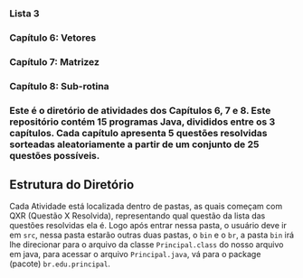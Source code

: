 ### **Lista 3**
### **Capítulo 6: Vetores**
### **Capítulo 7: Matrizez**
### **Capítulo 8: Sub-rotina**

### Este é o diretório de atividades dos Capítulos 6, 7 e 8. Este repositório contém 15 programas Java, divididos entre os 3 capítulos. Cada capítulo apresenta 5 questões resolvidas sorteadas aleatoriamente a partir de um conjunto de 25 questões possíveis.

## Estrutura do Diretório

Cada Atividade está localizada dentro de pastas, as quais começam com QXR (Questão X Resolvida), representando qual questão da lista das questões resolvidas ela é. Logo após entrar nessa pasta, o usuário deve ir em `src`, nessa pasta estarão outras duas pastas, o `bin` e o `br`, a pasta `bin` irá lhe direcionar para o arquivo da classe `Principal.class` do nosso arquivo em java, para acessar o arquivo `Principal.java`, vá para o package (pacote) `br.edu.principal`.


